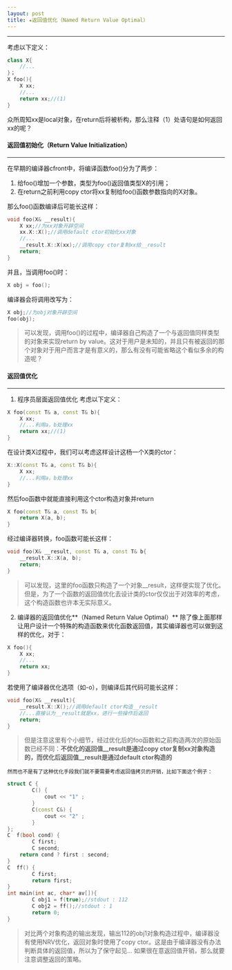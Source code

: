 ```yaml
---
layout: post
title: ★返回值优化（Named Return Value Optimal）
---
```


---
考虑以下定义：
```cpp
class X{
	//...
}；
X foo(){
	X xx;
	//...
	return xx;//(1)
}
```
众所周知xx是local对象，在return后将被析构，那么注释（1）处语句是如何返回xx的呢？
#### 返回值初始化（Return Value Initialization）
---
在早期的编译器cfront中，将编译函数foo()分为了两步：
1. 给foo()增加一个参数，类型为foo()返回值类型X的引用；
2. 在return之前利用copy ctor将xx复制给foo()函数参数指向的X对象。

那么foo()函数编译后可能长这样：
```cpp
void foo(X& __result){
	X xx;//为xx对象开辟空间
	xx.X::X();//调用default ctor初始化xx对象
	//...
	__result.X::X(xx);//调用copy ctor复制xx给__result
	return;
}
```
并且，当调用foo()时：
```cpp
X obj = foo();
```
编译器会将调用改写为：
```cpp
X obj;//为obj对象开辟空间
foo(obj);
```
> 可以发现，调用foo()的过程中，编译器自己构造了一个与返回值同样类型的对象来实现return by value。这对于用户是未知的，并且只有被返回的那个对象对于用户而言才是有意义的，那么有没有可能省略这个看似多余的构造呢？

#### 返回值优化
---
1. 程序员层面返回值优化
考虑以下定义：
```cpp
X foo(const T& a, const T& b){
	X xx;
	//...利用a，b处理xx
	return xx;//(1)
}
```
在设计类X过程中，我们可以考虑这样设计这杨一个X类的ctor：
```cpp
X::X(const T& a, const T& b){
	X xx;
	//...利用a，b处理xx
}
```
然后foo函数中就能直接利用这个ctor构造对象并return
```cpp
X foo(const T& a, const T& b{
	return X(a, b);
}
```
经过编译器转换，foo函数可能长这样：
```cpp
void foo(X& __result, const T& a, const T& b{
	__result.X::X(a, b);
	return;
}
```
>可以发现，这里的foo函数只构造了一个对象__result，这样便实现了优化。
但是，为了一个函数的返回值优化去设计类的ctor仅仅出于对效率的考虑，这个构造函数也许本无实际意义。

2. 编译器的返回值优化**（Named Return Value Optimal）**
除了像上面那样让用户设计一个特殊的构造函数来优化函数返回值，其实编译器也可以做到这样的优化，对于：
```cpp
X foo(){
	X xx;
	//...
	return xx;
}
```
若使用了编译器优化选项（如-o），则编译后其代码可能长这样：
```cpp
void foo(X& __result){
	__result.X::X();//调用default ctor构造__result
	//...直接认为__result就是xx，进行一些操作后返回
	return;
}
```
>但是注意这里有个小细节，经过优化后的foo函数和之前构造两次的原始函数已经不同：**不优化的返回值__result是通过copy ctor复制xx对象构造的，而优化后返回值__result是通过default ctor构造的**

	然而也不是有了这种优化手段我们就不要需要考虑返回值拷贝的开销，比如下面这个例子：
```cpp
struct C {
		C() {
			cout << "1" ;
		}
		C(const C&) {
			cout << "2" ;
		}
};
C  f(bool cond) {
		C first;
		C second;
	return cond ? first : second;
}
C  ff() {
		C first;
		return first;
}
int main(int ac, char* av[]){
		C obj1 = f(true);//stdout : 112
		C obj2 = ff();//stdout : 1
		return 0;
}
```
>对比两个对象构造的输出发现，输出112的obj1对象构造过程中，编译器没有使用NRV优化，返回对象时使用了copy ctor。这是由于编译器没有办法判断具体的返回值，所以为了保守起见...
如果很在意返回值开销，那么就要注意调整返回的策略。











